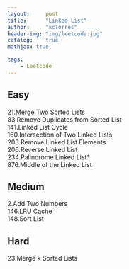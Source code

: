 ```yaml
---
layout:     post
title:      "Linked List"
author:     "xcTorres"
header-img: "img/leetcode.jpg"
catalog:    true
mathjax: true

tags:
    - Leetcode
---    
```


## Easy  
21.Merge Two Sorted Lists  
83.Remove Duplicates from Sorted List  
141.Linked List Cycle  
160.Intersection of Two Linked Lists  
203.Remove Linked List Elements  
206.Reverse Linked List  
234.Palindrome Linked List*   
876.Middle of the Linked List  

## Medium  
2.Add Two Numbers  
146.LRU Cache  
148.Sort List


## Hard  

23.Merge k Sorted Lists